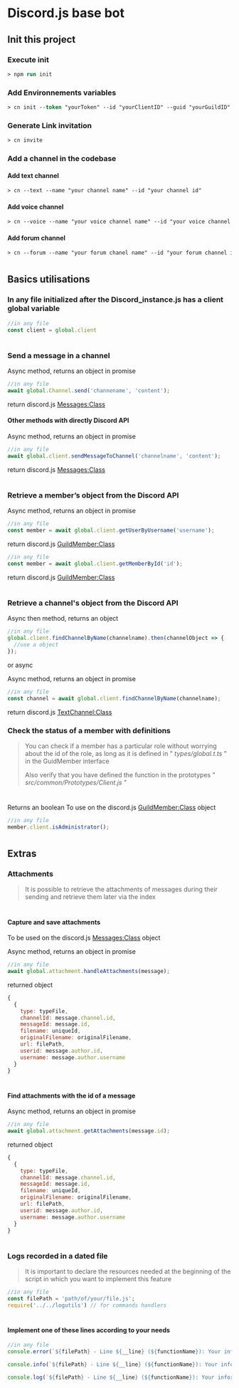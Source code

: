 # Discord.js base bot
## Init this project

### Execute init
```ps
> npm run init
```
### Add Environnements variables
```ps
> cn init --token "yourToken" --id "yourClientID" --guid "yourGuildID" --rsrole "yourRestrictedRoleID"
```

### Generate Link invitation
```ps
> cn invite
```
### Add a channel in the codebase
#### Add text channel
```ps
> cn --text --name "your channel name" --id "your channel id"
```
#### Add voice channel
```ps
> cn --voice --name "your voice channel name" --id "your voice channel id"
```
#### Add forum channel
```ps
> cn --forum --name "your forum chanel name" --id "your forum channel id"
```
#
#
#

## Basics utilisations
### In any file initialized after the Discord_instance.js has a client global variable
```js
//in any file
const client = global.client
```
#
#
### Send a message in a channel
Async method, returns an object in promise
```js
//in any file
await global.Channel.send('channename', 'content');
```
return discord.js [Messages:Class](https://discord.js.org/docs/packages/discord.js/14.14.1/Message:Class)
#### Other methods with directly Discord API
Async method, returns an object in promise
```js
//in any file
await global.client.sendMessageToChannel('channelname', 'content');
```
return discord.js [Messages:Class](https://discord.js.org/docs/packages/discord.js/14.14.1/Message:Class)
#
#
### Retrieve a member’s object from the Discord API
Async method, returns an object in promise
```js
//in any file
const member = await global.client.getUserByUsername('username');
```
return discord.js [GuildMember:Class](https://discord.js.org/docs/packages/discord.js/14.14.1/GuildMember:Class)

```js
//in any file
const member = await global.client.getMemberById('id');
```
return discord.js [GuildMember:Class](https://discord.js.org/docs/packages/discord.js/14.14.1/GuildMember:Class)
#
#
### Retrieve a channel's object from the Discord API
Async then method, returns an object
```js
//in any file
global.client.findChannelByName(channelname).then(channelObject => {
  //use a object
});
```
or async

Async method, returns an object in promise
```js
//in any file
const channel = await global.client.findChannelByName(channelname);
```
return discord.js [TextChannel:Class](https://discord.js.org/docs/packages/discord.js/main/TextChannel:Class)

### Check the status of a member with definitions
> You can check if a member has a particular role without worrying about the id of the role, as long as it is defined in " *types/global.t.ts* " in the GuidMember interface
>
> Also verify that you have defined the function in the prototypes " *src/common/Prototypes/Client.js* "
#

Returns an boolean
To use on the discord.js [GuildMember:Class](https://discord.js.org/docs/packages/discord.js/14.14.1/GuildMember:Class) object

```js
//in any file
member.client.isAdministrator();
```
#
#
#
## Extras
### Attachments
> It is possible to retrieve the attachments of messages during their sending and retrieve them later via the index
#
#### Capture and save attachments

To be used on the discord.js [Messages:Class](https://discord.js.org/docs/packages/discord.js/14.14.1/Message:Class) object

Async method, returns an object in promise
```js
//in any file
await global.attachment.handleAttachments(message);
```
returned object

```js
{
  {
    type: typeFile,
    channelId: message.channel.id,
    messageId: message.id,
    filename: uniqueId,
    originalFilename: originalFilename,
    url: filePath,
    userid: message.author.id,
    username: message.author.username
  }
}
```
#
#### Find attachments with the id of a message
Async method, returns an object in promise
```js
//in any file
await global.attachment.getAttachments(message.id);
```
returned object
```js
{
  {
    type: typeFile,
    channelId: message.channel.id,
    messageId: message.id,
    filename: uniqueId,
    originalFilename: originalFilename,
    url: filePath,
    userid: message.author.id,
    username: message.author.username
  }
}
```
#
#
### Logs recorded in a dated file 
> It is important to declare the resources needed at the beginning of the script in which you want to implement this feature

```js
//in any file
const filePath = 'path/of/your/file.js';
require('../../logutils') // for commands handlers

```
#
#### Implement one of these lines according to your needs
```js
//in any file
console.error(`${filePath} - Line ${__line} (${functionName}): Your information of the type of process :`, error);

console.info(`${filePath} - Line ${__line} (${functionName}): Your information of the type of process :`, info);

console.log(`${filePath} - Line ${__line} (${functionName}): Your information of the type of process :`, log);
```








